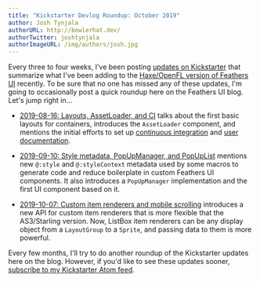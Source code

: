 ```yaml
---
title: "Kickstarter Devlog Roundup: October 2019"
author: Josh Tynjala
authorURL: http://bowlerhat.dev/
authorTwitter: joshtynjala
authorImageURL: /img/authors/josh.jpg
---
```


Every three to four weeks, I've been posting [updates on Kickstarter](https://www.kickstarter.com/projects/feathersui/feathers-ui-cross-platform-components-for-haxe-and-openfl/posts) that summarize what I've been adding to the [Haxe/OpenFL version of Feathers UI](https://feathersui.com/openfl/) recently. To be sure that no one has missed any of these updates, I'm going to occasionally post a quick roundup here on the Feathers UI blog. Let's jump right in…

<!-- truncate -->

- [2019-08-16: Layouts, AssetLoader, and CI](https://www.kickstarter.com/projects/feathersui/feathers-ui-cross-platform-components-for-haxe-and-openfl/posts/2597300) talks about the first basic layouts for containers, introduces the `AssetLoader` component, and mentions the initial efforts to set up [continuous integration](https://travis-ci.org/BowlerHatLLC/feathersui-openfl) and [user documentation](https://feathersui.com/learn/haxe-openfl/).

- [2019-09-10: Style metadata, PopUpManager, and PopUpList](https://www.kickstarter.com/projects/feathersui/feathers-ui-cross-platform-components-for-haxe-and-openfl/posts/2618021) mentions new `@:style` and `@:styleContext` metadata used by some macros to generate code and reduce boilerplate in custom Feathers UI components. It also introduces a `PopUpManager` implementation and the first UI component based on it.

- [2019-10-07: Custom item renderers and mobile scrolling](https://www.kickstarter.com/projects/feathersui/feathers-ui-cross-platform-components-for-haxe-and-openfl/posts/2645538) introduces a new API for custom item renderers that is more flexible that the AS3/Starling version. Now, ListBox item renderers can be any display object from a `LayoutGroup` to a `Sprite`, and passing data to them is more powerful.

Every few months, I'll try to do another roundup of the Kickstarter updates here on the blog. However, if you'd like to see these updates sooner, [subscribe to my Kickstarter Atom feed](https://www.kickstarter.com/projects/feathersui/feathers-ui-cross-platform-components-for-haxe-and-openfl/posts.atom).
